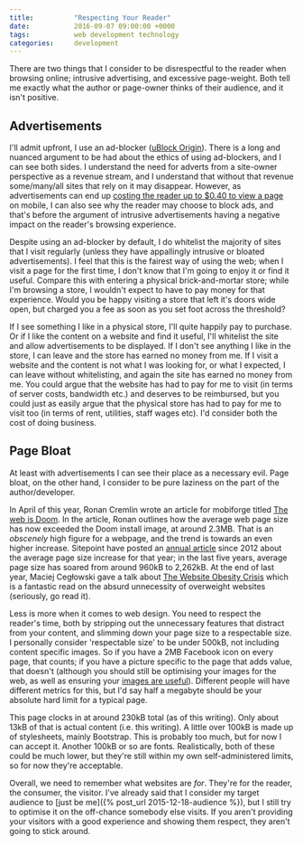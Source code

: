 ```yaml
---
title:          "Respecting Your Reader"
date:           2016-09-07 09:00:00 +0000
tags:           web development technology
categories:     development
---
```


There are two things that I consider to be disrespectful to the reader when browsing online; intrusive advertising, and excessive page-weight. Both tell me exactly what the author or page-owner thinks of their audience, and it isn't positive.

<!-- Read More -->

## Advertisements

I'll admit upfront, I use an ad-blocker ([uBlock Origin][ublock-wiki-page]). There is a long and nuanced argument to be had about the ethics of using ad-blockers, and I can see both sides. I understand the need for adverts from a site-owner perspective as a revenue stream, and I understand that without that revenue some/many/all sites that rely on it may disappear. However, as advertisements can end up [costing the reader up to $0.40 to view a page][nytimes-cost-of-mobile-ads] on mobile, I can also see why the reader may choose to block ads, and that's before the argument of intrusive advertisements having a negative impact on the reader's browsing experience.

Despite using an ad-blocker by default, I do whitelist the majority of sites that I visit regularly (unless they have appallingly intrusive or bloated advertisements). I feel that this is the fairest way of using the web; when I visit a page for the first time, I don't know that I'm going to enjoy it or find it useful. Compare this with entering a physical brick-and-mortar store; while I'm browsing a store, I wouldn't expect to have to pay money for that experience. Would you be happy visiting a store that left it's doors wide open, but charged you a fee as soon as you set foot across the threshold?

If I see something I like in a physical store, I'll quite happily pay to purchase. Or if I like the content on a website and find it useful, I'll whitelist the site and allow advertisements to be displayed. If I don't see anything I like in the store, I can leave and the store has earned no money from me. If I visit a website and the content is not what I was looking for, or what I expected, I can leave without whitelisting, and again the site has earned no money from me. You could argue that the website has had to pay for me to visit (in terms of server costs, bandwidth etc.) and deserves to be reimbursed, but you could just as easily argue that the physical store has had to pay for me to visit too (in terms of rent, utilities, staff wages etc). I'd consider both the cost of doing business.

## Page Bloat

At least with advertisements I can see their place as a necessary evil. Page bloat, on the other hand, I consider to be pure laziness on the part of the author/developer.

In April of this year, Ronan Cremlin wrote an article for mobiforge titled [The web is Doom][the-web-is-doom]. In the article, Ronan outlines how the average web page size has now exceeded the Doom install image, at around 2.3MB. That is an *obscenely* high figure for a webpage, and the trend is towards an even higher increase. Sitepoint have posted an [annual article][sitepoint-page-weight-2015] since 2012 about the average page size increase for that year; in the last five years, average page size has soared from around 960kB to 2,262kB. At the end of last year, Maciej Cegłowski gave a talk about [The Website Obesity Crisis][idlewords-obesity] which is a fantastic read on the absurd unnecessity of overweight websites (seriously, go read it).

Less is more when it comes to web design. You need to respect the reader's time, both by stripping out the unnecessary features that distract from your content, and slimming down your page size to a respectable size. I personally consider 'respectable size' to be under 500kB, not including content specific images. So if you have a 2MB Facebook icon on every page, that counts; if you have a picture specific to the page that adds value, that doesn't (although you should still be optimising your images for the web, as well as ensuring your [images are useful][taft-test]). Different people will have different metrics for this, but I'd say half a megabyte should be your absolute hard limit for a typical page.

This page clocks in at around 230kB total (as of this writing). Only about 13kB of that is actual content (i.e. this writing). A little over 100kB is made up of stylesheets, mainly Bootstrap. This is probably too much, but for now I can accept it. Another 100kB or so are fonts. Realistically, both of these could be much lower, but they're still within my own self-administered limits, so for now they're acceptable.

Overall, we need to remember what websites are *for*. They're for the reader, the consumer, the visitor. I've already said that I consider my target audience to [just be me]({% post_url 2015-12-18-audience %}), but I still try to optimise it on the off-chance somebody else visits. If you aren't providing your visitors with a good experience and showing them respect, they aren't going to stick around.

[ublock-wiki-page]: https://en.wikipedia.org/wiki/UBlock_Origin
[nytimes-cost-of-mobile-ads]: http://www.nytimes.com/interactive/2015/10/01/business/cost-of-mobile-ads.html
[the-web-is-doom]: https://mobiforge.com/research-analysis/the-web-is-doom
[sitepoint-page-weight-2015]: https://www.sitepoint.com/average-page-weight-increased-another-16-2015/
[idlewords-obesity]: http://idlewords.com/talks/website_obesity.htm
[taft-test]: https://tafttest.com/